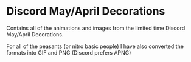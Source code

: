 # Discord May/April Decorations

Contains all of the animations and images from the limited time Discord May/April Decorations.

For all of the peasants (or nitro basic people) I have also converted the formats into GIF and PNG
(Discord prefers APNG)
